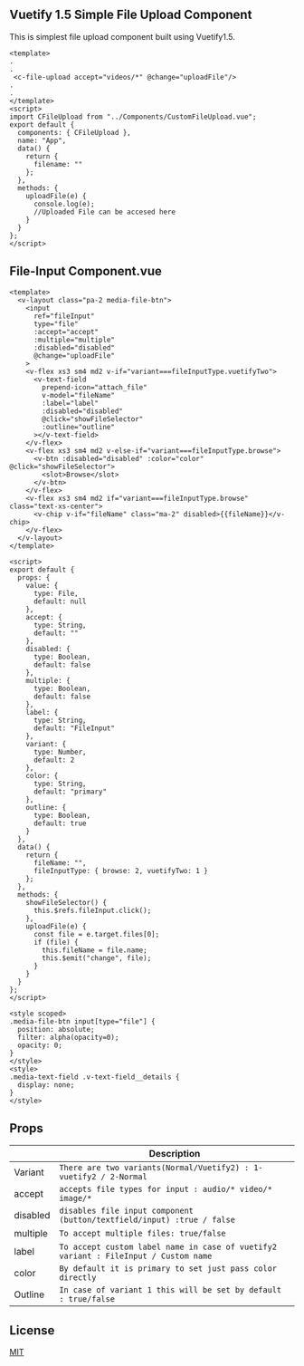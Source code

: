 ## Vuetify 1.5 Simple File Upload Component

This is simplest file upload component built using Vuetify1.5.

```vue
<template>
.
.
 <c-file-upload accept="videos/*" @change="uploadFile"/>
.
.
</template>
<script>
import CFileUpload from "../Components/CustomFileUpload.vue";
export default {
  components: { CFileUpload },
  name: "App",
  data() {
    return {
      filename: ""
    };
  },
  methods: {
    uploadFile(e) {
      console.log(e);
      //Uploaded File can be accesed here 
    }
  }
};
</script>
```

## File-Input Component.vue

```vue
<template>
  <v-layout class="pa-2 media-file-btn">
    <input
      ref="fileInput"
      type="file"
      :accept="accept"
      :multiple="multiple"
      :disabled="disabled"
      @change="uploadFile"
    >
    <v-flex xs3 sm4 md2 v-if="variant===fileInputType.vuetifyTwo">
      <v-text-field
        prepend-icon="attach_file"
        v-model="fileName"
        :label="label"
        :disabled="disabled"
        @click="showFileSelector"
        :outline="outline"
      ></v-text-field>
    </v-flex>
    <v-flex xs3 sm4 md2 v-else-if="variant===fileInputType.browse">
      <v-btn :disabled="disabled" :color="color" @click="showFileSelector">
        <slot>Browse</slot>
      </v-btn>
    </v-flex>
    <v-flex xs3 sm4 md2 if="variant===fileInputType.browse" class="text-xs-center">
      <v-chip v-if="fileName" class="ma-2" disabled>{{fileName}}</v-chip>
    </v-flex>
  </v-layout>
</template>

<script>
export default {
  props: {
    value: {
      type: File,
      default: null
    },
    accept: {
      type: String,
      default: ""
    },
    disabled: {
      type: Boolean,
      default: false
    },
    multiple: {
      type: Boolean,
      default: false
    },
    label: {
      type: String,
      default: "FileInput"
    },
    variant: {
      type: Number,
      default: 2
    },
    color: {
      type: String,
      default: "primary"
    },
    outline: {
      type: Boolean,
      default: true
    }
  },
  data() {
    return {
      fileName: "",
      fileInputType: { browse: 2, vuetifyTwo: 1 }
    };
  },
  methods: {
    showFileSelector() {
      this.$refs.fileInput.click();
    },
    uploadFile(e) {
      const file = e.target.files[0];
      if (file) {
        this.fileName = file.name;
        this.$emit("change", file);
      }
    }
  }
};
</script>

<style scoped>
.media-file-btn input[type="file"] {
  position: absolute;
  filter: alpha(opacity=0);
  opacity: 0;
}
</style>
<style>
.media-text-field .v-text-field__details {
  display: none;
}
</style>
```


## Props


|                |Description                           
|----------------|-------------------------------
|Variant|`There are two variants(Normal/Vuetify2) : 1-vuetify2 / 2-Normal`
|accept|`accepts file types for input : audio/* video/* image/*`            
|disabled          |`disables file input component (button/textfield/input) :true / false  `            
|multiple|`To accept multiple files: true/false`
|label |`To accept custom label name in case of vuetify2 variant : FileInput / Custom name` 
|color|`By default it is primary to set just pass color directly`
|Outline |`In case of variant 1 this will be set by default : true/false`


## License
[MIT](https://choosealicense.com/licenses/mit/)
